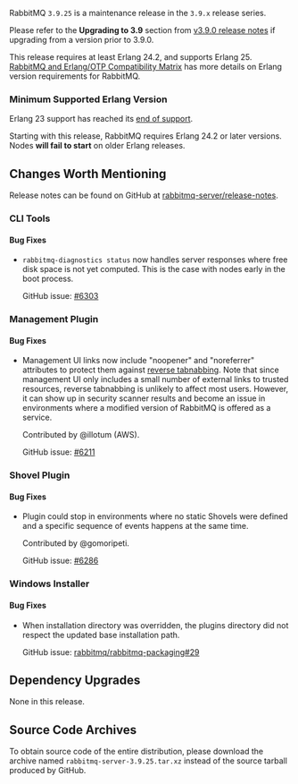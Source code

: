 RabbitMQ `3.9.25` is a maintenance release in the `3.9.x` release series.

Please refer to the **Upgrading to 3.9** section from [v3.9.0 release notes](https://github.com/rabbitmq/rabbitmq-server/releases/tag/v3.9.0) if upgrading from a version prior to 3.9.0.

This release requires at least Erlang 24.2, and supports Erlang 25. [RabbitMQ and Erlang/OTP Compatibility Matrix](https://www.rabbitmq.com/which-erlang.html) has more details on Erlang version requirements for RabbitMQ.


### Minimum Supported Erlang Version

Erlang 23 support has reached its [end of support](https://www.rabbitmq.com/which-erlang.html).

Starting with this release, RabbitMQ requires Erlang 24.2 or later versions. Nodes **will fail to start** on older Erlang releases.

## Changes Worth Mentioning

Release notes can be found on GitHub at [rabbitmq-server/release-notes](https://github.com/rabbitmq/rabbitmq-server/tree/v3.9.x/release-notes).


### CLI Tools

#### Bug Fixes

  * `rabbitmq-diagnostics status` now handles server responses where free disk space
    is not yet computed. This is the case with nodes early in the boot process.

    GitHub issue: [#6303](https://github.com/rabbitmq/rabbitmq-server/pull/6303)

### Management Plugin

#### Bug Fixes

  * Management UI links now include "noopener" and "noreferrer" attributes to protect
    them against [reverse tabnabbing](https://owasp.org/www-community/attacks/Reverse_Tabnabbing).
    Note that since management UI only includes a small number of external links to trusted resources,
    reverse tabnabbing is unlikely to affect most users. However, it can show up in security scanner results
    and become an issue in environments where a modified version of RabbitMQ is offered as a service.

    Contributed by @illotum (AWS).

    GitHub issue: [#6211](https://github.com/rabbitmq/rabbitmq-server/pull/6211)

### Shovel Plugin

#### Bug Fixes

  * Plugin could stop in environments where no static Shovels were defined and a specific
    sequence of events happens at the same time.

    Contributed by @gomoripeti.

    GitHub issue: [#6286](https://github.com/rabbitmq/rabbitmq-server/pull/6286)


### Windows Installer

#### Bug Fixes

 * When installation directory was overridden, the plugins directory did not respect the
   updated base installation path.

   GitHub issue: [rabbitmq/rabbitmq-packaging#29](https://github.com/rabbitmq/rabbitmq-packaging/pull/29)

## Dependency Upgrades

None in this release.


## Source Code Archives

To obtain source code of the entire distribution, please download the archive named `rabbitmq-server-3.9.25.tar.xz`
instead of the source tarball produced by GitHub.
